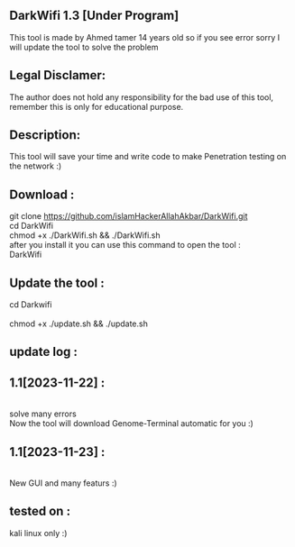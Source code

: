 ## DarkWifi 1.3 [Under Program]
This tool is made by Ahmed tamer 14 years old so if you see error sorry I will update the tool to solve the problem
## Legal Disclamer:
The author does not hold any responsibility for the bad use of this tool,
remember this is only for educational purpose.
## Description:
This tool will save your time and write code to make Penetration testing on the network :)
## Download : 
git clone https://github.com/islamHackerAllahAkbar/DarkWifi.git <br>
cd DarkWifi <br>
chmod +x ./DarkWifi.sh && ./DarkWifi.sh <br>
after you install it you can use this command to open the tool : <br>
DarkWifi
## Update the tool :
cd Darkwifi <br>
 <br>
chmod +x ./update.sh && ./update.sh

## update log : 
<h2>1.1[2023-11-22] :</h2> <br> 
solve many errors <br>
Now the tool will download Genome-Terminal automatic for you :)
<h2>1.1[2023-11-23] :</h2> <br> 
New GUI and many featurs :)

## tested on : 
kali linux only :)
